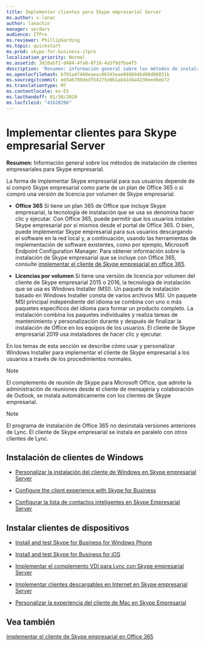 ```yaml
---
title: Implementar clientes para Skype empresarial Server
ms.author: v-lanac
author: lanachin
manager: serdars
audience: ITPro
ms.reviewer: PhillipGarding
ms.topic: quickstart
ms.prod: skype-for-business-itpro
localization_priority: Normal
ms.assetid: 3d10abf2-d484-4fa0-8f10-4a5f9dfba4f5
description: 'Resumen: información general sobre los métodos de instalación de clientes empresariales para Skype empresarial.'
ms.openlocfilehash: b791a4f460eaeac86345eae8896046d90d88831b
ms.sourcegitcommit: ed3a6789dedf54275e0b1ab41d4a4230eed6eb72
ms.translationtype: MT
ms.contentlocale: es-ES
ms.lasthandoff: 01/30/2020
ms.locfileid: "41628296"
---
```

# <a name="deploy-clients-for-skype-for-business-server"></a>Implementar clientes para Skype empresarial Server
 
**Resumen:** Información general sobre los métodos de instalación de clientes empresariales para Skype empresarial.
  
La forma de implementar Skype empresarial para sus usuarios depende de si compró Skype empresarial como parte de un plan de Office 365 o si compró una versión de licencia por volumen de Skype empresarial. 
  
- **Office 365** Si tiene un plan 365 de Office que incluye Skype empresarial, la tecnología de instalación que se usa se denomina hacer clic y ejecutar. Con Office 365, puede permitir que los usuarios instalen Skype empresarial por sí mismos desde el portal de Office 365. O bien, puede implementar Skype empresarial para sus usuarios descargando el software en la red local y, a continuación, usando las herramientas de implementación de software existentes, como por ejemplo, Microsoft Endpoint Configuration Manager. Para obtener información sobre la instalación de Skype empresarial que se incluye con Office 365, consulte [implementar el cliente de Skype empresarial en office 365](https://support.office.com/article/8c563b81-22c9-4024-9efe-9fe28c7bbc96).
    
- **Licencias por volumen** Si tiene una versión de licencia por volumen del cliente de Skype empresarial 2015 o 2016, la tecnología de instalación que se usa es Windows Installer (MSI). Un paquete de instalación basado en Windows Installer consta de varios archivos MSI. Un paquete MSI principal independiente del idioma se combina con uno o más paquetes específicos del idioma para formar un producto completo. La instalación combina los paquetes individuales y realiza tareas de mantenimiento y personalización durante y después de finalizar la instalación de Office en los equipos de los usuarios. El cliente de Skype empresarial 2019 usa instaladores de hacer clic y ejecutar.
    
En los temas de esta sección se describe cómo usar y personalizar Windows Installer para implementar el cliente de Skype empresarial a los usuarios a través de los procedimientos normales.
  
> [!NOTE]
> El complemento de reunión de Skype para Microsoft Office, que admite la administración de reuniones desde el cliente de mensajería y colaboración de Outlook, se instala automáticamente con los clientes de Skype empresarial. 
  
> [!NOTE]
> El programa de instalación de Office 365 no desinstala versiones anteriores de Lync. El cliente de Skype empresarial se instala en paralelo con otros clientes de Lync. 
  
## <a name="installing-windows-clients"></a>Instalación de clientes de Windows

- [Personalizar la instalación del cliente de Windows en Skype empresarial Server](customize-windows-client-installation.md)
    
- [Configure the client experience with Skype for Business](configure-the-client-experience.md)
    
- [Configurar la lista de contactos inteligentes en Skype Empresarial Server](configure-smart-contacts-list.md)
    
## <a name="installing-device-clients"></a>Instalar clientes de dispositivos

- [Install and test Skype for Business for Windows Phone](windows-phone.md)
    
- [Install and test Skype for Business for iOS](ios.md)
    
    
- [Implementar el complemento VDI para Lync con Skype empresarial Server](deploy-the-lync-vdi-plug-in.md)
    
- [Implementar clientes descargables en Internet en Skype empresarial Server](deploy-web-downloadable-clients.md)
    
- [Personalizar la experiencia del cliente de Mac en Skype Empresarial](customize-the-mac-client-experience.md)
    
## <a name="see-also"></a>Vea también

[Implementar el cliente de Skype empresarial en Office 365](../../../SfbOnline/set-up-skype-for-business-online/deploy-the-skype-for-business-client-in-office-365.md)
